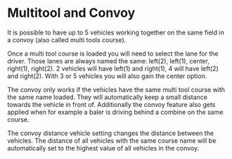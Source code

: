 # Multitool and Convoy


It is possible to have up to 5 vehicles working together on the same field in a convoy (also called multi tools course).



Once a multi tool course is loaded you will need to select the lane for the driver.
Those lanes are always named the same:
left(2), left(1), center, right(1), right(2).
2 vehicles will have left(1) and right(1), 4 will have left(2) and right(2).
With 3 or 5 vehicles you will also gain the center option.



The convoy only works if the vehicles have the same multi tool course with the same name loaded.
They will automatically keep a small distance towards the vehicle in front of.
Additionally the convoy feature also gets applied when for example a baler is driving behind a combine on the same course.



The convoy distance vehicle setting changes the distance between the vehicles.
The distance of all vehicles with the same course name will be automatically set to the highest value of all vehicles in the convoy.


